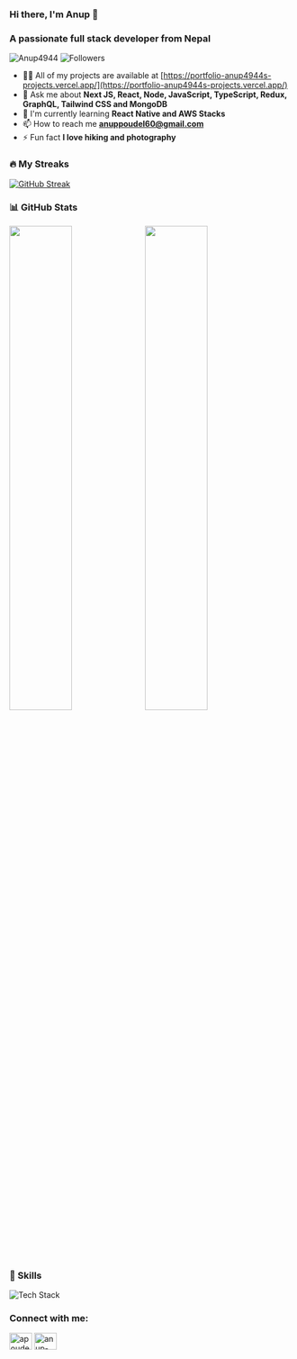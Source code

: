 ### Hi there, I'm Anup 👋

<h3 align="left">A passionate full stack developer from Nepal</h3>

<p align="left">
  <img src="https://komarev.com/ghpvc/?username=Anup4944&label=Profile%20views&color=0e75b6&style=flat" alt="Anup4944" /> 
  <img src="https://img.shields.io/github/followers/Anup4944?label=Followers" alt="Followers" />
</p>

- 👨‍💻 All of my projects are available at [https://portfolio-anup4944s-projects.vercel.app/](https://portfolio-anup4944s-projects.vercel.app/)
- 💬 Ask me about **Next JS, React, Node, JavaScript, TypeScript, Redux, GraphQL, Tailwind CSS and MongoDB**
- 🌱 I'm currently learning **React Native and AWS Stacks**
- 📫 How to reach me **anuppoudel60@gmail.com**
- ⚡ Fun fact **I love hiking and photography**

<h3 align="left">🔥 My Streaks</h3>

<p align="left">


[![GitHub Streak](https://github-readme-streak-stats-eight.vercel.app?user=Anup4944&theme=tokyonight&hide_border=true)](https://git.io/streak-stats)


</p>

<h3 align="left">📊 GitHub Stats</h3>

<p align="left">
  <img width="47%" src="https://github-readme-stats.vercel.app/api?username=Anup4944&show_icons=true&theme=radical&hide_border=true" />  
  <img width="47%" src="https://github-readme-stats.vercel.app/api/top-langs/?username=Anup4944&theme=radical&layout=compact&hide_border=true" />
</p>

<h3 align="left">🚀 Skills</h3>

<p align="left">
  <img src="https://skillicons.dev/icons?i=nextjs,react,nodejs,js,ts,redux,graphql,tailwind,mongodb,aws" alt="Tech Stack" />
</p>

<h3 align="left">Connect with me:</h3>

<p align="left">
  <a href="https://twitter.com/apoudel_" target="blank"><img align="center" src="https://raw.githubusercontent.com/rahuldkjain/github-profile-readme-generator/master/src/images/icons/Social/twitter.svg" alt="apoudel_" height="30" width="40" /></a>
  <a href="https://linkedin.com/in/anup-poudel" target="blank"><img align="center" src="https://raw.githubusercontent.com/rahuldkjain/github-profile-readme-generator/master/src/images/icons/Social/linked-in-alt.svg" alt="anup-poudel" height="30" width="40" /></a>
</p>
